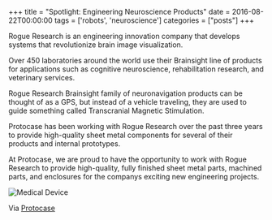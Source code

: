 +++
title = "Spotlight: Engineering Neuroscience Products"
date = 2016-08-22T00:00:00
tags = ['robots', 'neuroscience']
categories = ["posts"]
+++


Rogue Research is an engineering innovation company that develops systems that revolutionize brain image visualization.

Over 450 laboratories around the world use their Brainsight line of products for applications such as cognitive neuroscience, rehabilitation research, and veterinary services.

<!--more-->

Rogue Research Brainsight family of neuronavigation products can be thought of as a GPS, but instead of a vehicle traveling, they are used to guide something called Transcranial Magnetic Stimulation.

Protocase has been working with Rogue Research over the past three years to provide high-quality sheet metal components for several of their products and internal prototypes.

At Protocase, we are proud to have the opportunity to work with Rogue Research to provide high-quality, fully finished sheet metal parts, machined parts, and enclosures for the companys exciting new engineering projects.

![Medical Device](https://res.cloudinary.com/nicholasnadeau/image/upload/v1549748450/3d-01-copper.jpg)

Via [Protocase](https://www.protocase.com/about/spotlight/rogue-research/)
